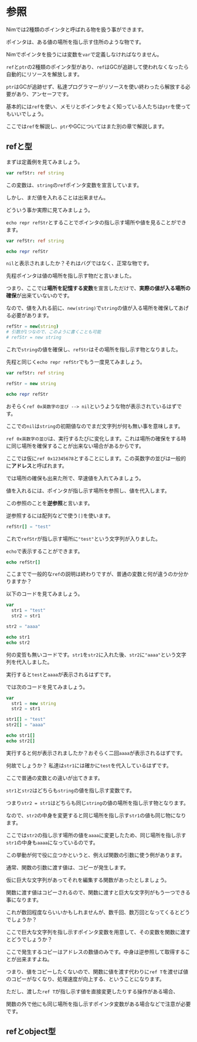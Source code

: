 # 参照

Nimでは2種類のポインタと呼ばれる物を扱う事ができます。

ポインタは、ある値の場所を指し示す住所のような物です。

Nimでポインタを扱うには変数を`var`で定義しなければなりません。

`ref`と`ptr`の2種類のポインタ型があり、`ref`はGCが追跡して使われなくなったら自動的にリソースを解放します。

`ptr`はGCが追跡せず、私達プログラマーがリソースを使い終わったら解放する必要があり、アンセーフです。

基本的には`ref`を使い、メモリとポインタをよく知っている人たちは`ptr`を使ってもいいでしょう。

ここでは`ref`を解説し、`ptr`やGCについてはまた別の章で解説します。

## refと型

まずは定義例を見てみましょう。

```nim
var refStr: ref string
```

この変数は、`string`の`ref`ポインタ変数を宣言しています。

しかし、まだ値を入れることは出来ません。

どういう事か実際に見てみましょう。

`echo repr refStr`とすることでポインタの指し示す場所や値を見ることができます。

```nim
var refStr: ref string

echo repr refStr
```

`nil`と表示されましたか？それはバグではなく、正常な物です。

先程ポインタは値の場所を指し示す物だと言いました。

つまり、ここでは**場所を記憶する変数**を宣言しただけで、**実際の値が入る場所の確保**が出来ていないのです。

なので、値を入れる前に、`new(string)`で`string`の値が入る場所を確保してあげる必要があります。

```nim
refStr = new(string)
# 引数が1つなので、このように書くことも可能
# refStr = new string
```

これで`string`の値を確保し、`refStr`はその場所を指し示す物となりました。

先程と同じく`echo repr refStr`でもう一度見てみましょう。

```nim
var refStr: ref string

refStr = new string

echo repr refStr
```

おそらく`ref 0x英数字の並び --> nil`というような物が表示されているはずです。

ここでの`nil`は`string`の初期値なのでまだ文字列が何も無い事を意味します。

`ref 0x英数字の並び`は、実行するたびに変化します。これは場所の確保をする時に同じ場所を確保することが出来ない場合があるからです。

ここでは仮に`ref 0x12345678`とすることにします。この英数字の並びは一般的に**アドレス**と呼ばれます。

では場所の確保も出来た所で、早速値を入れてみましょう。

値を入れるには、ポインタが指し示す場所を参照し、値を代入します。

この参照のことを**逆参照**と言います。

逆参照するには配列などで使う`[]`を使います。

```nim
refStr[] = "test"
```

これで`refStr`が指し示す場所に`"test"`という文字列が入りました。

`echo`で表示することができます。

```nim
echo refStr[]
```

ここまでで一般的な`ref`の説明は終わりですが、普通の変数と何が違うのか分かりますか？

以下のコードを見てみましょう。

```nim
var
  str1 = "test"
  str2 = str1

str2 = "aaaa"

echo str1
echo str2
```

何の変哲も無いコードです。`str1`を`str2`に入れた後、`str2`に`"aaaa"`という文字列を代入しました。

実行すると`test`と`aaaa`が表示されるはずです。

では次のコードを見てみましょう。

```nim
var
  str1 = new string
  str2 = str1

str1[] = "test"
str2[] = "aaaa"

echo str1[]
echo str2[]
```

実行すると何が表示されましたか？おそらく二回`aaaa`が表示されるはずです。

何故でしょうか？ 私達は`str1`には確かに`test`を代入しているはずです。

ここで普通の変数との違いが出てきます。

`str1`と`str2`はどちらも`string`の値を指し示す変数です。

つまり`str2 = str1`はどちらも同じ`string`の値の場所を指し示す物となります。

なので、`str2`の中身を変更すると同じ場所を指し示す`str1`の値も同じ物になります。

ここでは`str2`の指し示す場所の値を`aaaa`に変更したため、同じ場所を指し示す`str1`の中身も`aaaa`になっているのです。

この挙動が何で役に立つかというと、例えば関数の引数に使う例があります。

通常、関数の引数に渡す値は、コピーが発生します。

仮に巨大な文字列があってそれを編集する関数があったとしましょう。

関数に渡す値はコピーされるので、関数に渡すと巨大な文字列がもう一つできる事になります。

これが数回程度ならいいかもしれませんが、数千回、数万回となってくるとどうでしょうか？

ここで巨大な文字列を指し示すポインタ変数を用意して、その変数を関数に渡すとどうでしょうか？

ここで発生するコピーはアドレスの数値のみです。中身は逆参照して取得することが出来ますよね。

つまり、値をコピーしたくないので、関数に値を渡す代わりに`ref T`を渡せば値のコピーがなくなり、処理速度が向上する、ということになります。

ただし、渡した`ref T`が指し示す値を直接変更したりする操作がある場合、

関数の外で他にも同じ場所を指し示すポインタ変数がある場合などで注意が必要です。

## refとobject型
